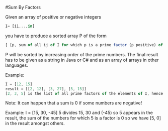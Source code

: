 #Sum By Factors

Given an array of positive or negative integers
```javascript
I= [i1,..,in]
```
you have to produce a sorted array P of the form
```javascript
[ [p, sum of all ij of I for which p is a prime factor (p positive) of ij] ...]
```
P will be sorted by increasing order of the prime numbers. The final result has to be given as a string in Java or C# and as an array of arrays in other languages.

Example:
```javascript
I = [12, 15] 
result = [[2, 12], [3, 27], [5, 15]]
[2, 3, 5] is the list of all prime factors of the elements of I, hence the result.
```
Note: It can happen that a sum is 0 if some numbers are negative!

Example: I = [15, 30, -45] 5 divides 15, 30 and (-45) so 5 appears in the result, the sum of the numbers for which 5 is a factor is 0 so we have [5, 0] in the result amongst others.
